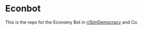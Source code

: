 # Econbot
This is the repo for the Economy Bot in [r/SimDemocracy](https://www.reddit.com/r/SimDemocracy) and Co.
